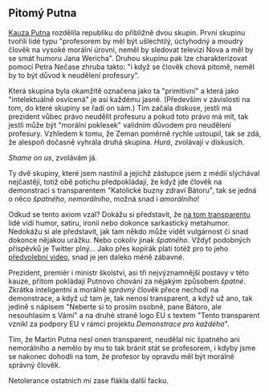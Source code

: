 ## Pitomý Putna

[Kauza Putna](http://www.ceskatelevize.cz/ct24/domaci/228084-vysvetleni-uz-chce-i-necas-a-akreditacni-komise-studenti-chystaji-protest/) rozdělila republiku do přibližně dvou skupin. První skupinu tvořili lidé typu "profesorem by měl být ušlechtilý, úctyhodný a moudrý člověk na vysoké morální úrovni, neměl by sledovat televizi Nova a měl by se smát humoru Jana Wericha". Druhou skupinu pak lze charakterizovat pomocí Petra Nečase zhruba takto: "i když se člověk chová pitomě, neměl by to být důvod k neudělení profesury".

Která skupina byla okamžitě označena jako ta "primitivní" a která jako "intelektuálně osvícená" je asi každému jasné. (Především v závislosti na tom, do které skupiny se řadí on sám.) Tím začala diskuse, jestli má prezident vůbec právo neudělit profesuru a pokud toto právo má mít, tak jestli může být "morální poklesek" validním důvodem pro neudělení profesury. Vzhledem k tomu, že Zeman poměrně rychle ustoupil, tak se zdá, že alespoň dočasně vyhrála druhá skupina. *Hurá*, zvolávají v diskusích. 

*Shame on us*, zvolávám já. 

Ty dvě skupiny, které jsem nastínil a jejichž zástupce jsem z médií slýchával nejčastěji, totiž obě potichu předpokládají, že když jde člověk na demonstraci s transparentem "Katolické buzny zdraví Bátoru", tak se jedná o něco *špatného*, *nemorálního*, možná snad i *amorálního*! 

Odkud se tento axiom vzal? Dokážu si představit, že [na tom transparentu](http://i.lidovky.cz/13/052/lngal/JZL4b4ad2_profimedia_0156014012.jpg) lidé vidí humor, satiru, ironii nebo dokonce sarkastický metahumor. Nedokážu si ale představit, jak tam někdo může vidět vulgárnost či snad dokonce nějakou urážku. Nebo cokoliv jinak *špatného*. Vždyť podobných příspěvků je Twitter plný... Jako přes kopírák platí totéž pro to jeho [předvolební video](http://www.youtube.com/watch?v=xg8Opr6_Ni8), snad je jen daleko méně zábavné. 

Prezident, premiér i ministr školství, asi tři nejvýznamnější postavy v této kauze, přitom pokládají Putnovo chování za nějakým způsobem *špatné*. Zkrátka inteligentní a morálně *správný* člověk přece nechodí na demonstrace, a když už tam je, tak nenosí transparent, a když už ano, tak jedině s nápisem "Neberte si to prosím osobně, pane Bátoro, ale nesouhlasím s Vámi" a na druhé straně logo EU s textem "Tento transparent vznikl za podpory EU v rámci projektu *Demonstrace pro každého*".

Tím, že Martin Putna nesl onen transparent, neudělal nic špatného ani nemorálního a nemělo by mu to tak bránit stát se profesorem, i kdyby jsme se nakonec dohodli na tom, že profesor by opravdu měl být morálně správný člověk. 

Netolerance ostatních mi zase flákla další facku. 